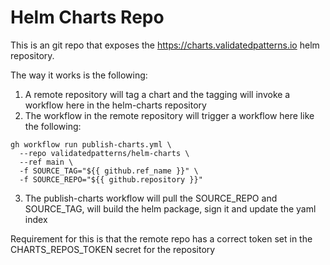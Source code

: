 # Helm Charts Repo

This is an git repo that exposes the https://charts.validatedpatterns.io helm
repository.

The way it works is the following:
1. A remote repository will tag a chart and the tagging will invoke a workflow here
  in the helm-charts repository
2. The workflow in the remote repository will trigger a workflow here like the following:
  ```
  gh workflow run publish-charts.yml \
    --repo validatedpatterns/helm-charts \
    --ref main \
    -f SOURCE_TAG="${{ github.ref_name }}" \
    -f SOURCE_REPO="${{ github.repository }}"
  ```
3. The publish-charts workflow will pull the SOURCE_REPO and SOURCE_TAG, will build the helm package, sign it and update the yaml index

Requirement for this is that the remote repo has a correct token set in the CHARTS_REPOS_TOKEN secret for the repository
